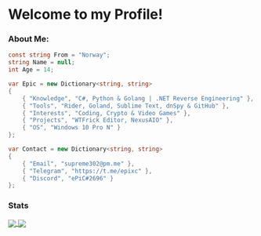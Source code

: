 # Welcome to my Profile!
### About Me:
```csharp
const string From = "Norway";
string Name = null;
int Age = 14;

var Epic = new Dictionary<string, string>
{
    { "Knowledge", "C#, Python & Golang | .NET Reverse Engineering" },
    { "Tools", "Rider, Goland, Sublime Text, dnSpy & GitHub" },
    { "Interests", "Coding, Crypto & Video Games" },
    { "Projects", "WTFrick Editor, NexusAIO" },
    { "OS", "Windows 10 Pro N" }
};

var Contact = new Dictionary<string, string>
{
    { "Email", "supreme302@pm.me" },
    { "Telegram", "https://t.me/epixc" },
    { "Discord", "ePiC#2696" }
};
```
### Stats
<a href="https://github.com/epic6969/epic6969">
  <img align="center" src=https://github-readme-stats.vercel.app/api?username=ePiC6969&theme=onedark" />
</a>
<a href="https://github.com/epic6969/epic6969">
  <img align="center" src="https://github-readme-stats.vercel.app/api/top-langs/?username=ePiC6969&layout=compact&theme=onedark" />
</a>
